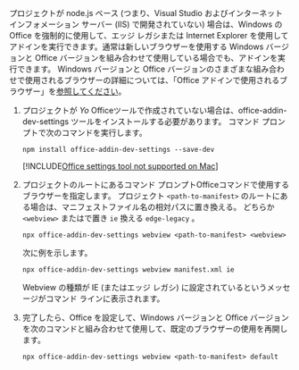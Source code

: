 プロジェクトが node.js ベース (つまり、Visual Studio およびインターネット インフォメーション サーバー (IIS) で開発されていない) 場合は、Windows の Office を強制的に使用して、エッジ レガシまたは Internet Explorer を使用してアドインを実行できます。通常は新しいブラウザーを使用する Windows バージョンと Office バージョンを組み合わせて使用している場合でも、アドインを実行できます。 Windows バージョンと Office バージョンのさまざまな組み合わせで使用されるブラウザーの詳細については、「Office アドインで使用されるブラウザー」を[参照してください](../concepts/browsers-used-by-office-web-add-ins.md)。

1. プロジェクトが *Yo* Officeツールで作成されていない場合は、office-addin-dev-settings ツールをインストールする必要があります。 コマンド プロンプトで次のコマンドを実行します。

    ```command&nbsp;line
    npm install office-addin-dev-settings --save-dev
    ```

    [!INCLUDE[Office settings tool not supported on Mac](../includes/tool-nonsupport-mac-note.md)]

1. プロジェクトのルートにあるコマンド プロンプトOfficeコマンドで使用するブラウザーを指定します。 プロジェクト `<path-to-manifest>` のルートにある場合は、マニフェストファイル名の相対パスに置き換える。 どちらか `<webview>` またはで置き `ie` 換える `edge-legacy` 。

    ```command&nbsp;line
    npx office-addin-dev-settings webview <path-to-manifest> <webview>
    ```

    次に例を示します。

    ```command&nbsp;line
    npx office-addin-dev-settings webview manifest.xml ie
    ```

    Webview の種類が IE (またはエッジ レガシ) に設定されているというメッセージがコマンド ラインに表示されます。

1. 完了したら、Office を設定して、Windows バージョンと Office バージョンを次のコマンドと組み合わせて使用して、既定のブラウザーの使用を再開します。

    ```command&nbsp;line
    npx office-addin-dev-settings webview <path-to-manifest> default
    ```
